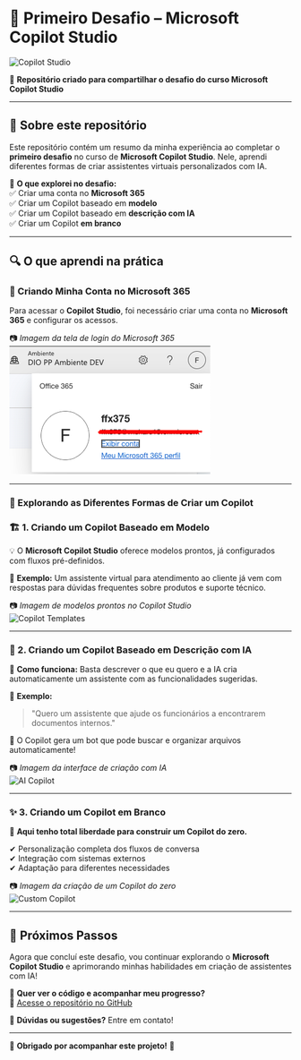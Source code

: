 # 🚀 Primeiro Desafio – Microsoft Copilot Studio  

![Copilot Studio](https://abhishekdhoriya.com/wp-content/uploads/2024/06/microsoft-Copilot-Studio-Logo.webp)  

🔹 **Repositório criado para compartilhar o desafio do curso Microsoft Copilot Studio**  

---

## 🎯 Sobre este repositório  
Este repositório contém um resumo da minha experiência ao completar o **primeiro desafio** no curso de **Microsoft Copilot Studio**. Nele, aprendi diferentes formas de criar assistentes virtuais personalizados com IA.  

📌 **O que explorei no desafio:**  
✅ Criar uma conta no **Microsoft 365**  
✅ Criar um Copilot baseado em **modelo**  
✅ Criar um Copilot baseado em **descrição com IA**  
✅ Criar um Copilot **em branco**  

---

## 🔍 O que aprendi na prática  

### 🔹 Criando Minha Conta no Microsoft 365  
Para acessar o **Copilot Studio**, foi necessário criar uma conta no **Microsoft 365** e configurar os acessos.  

📷 _Imagem da tela de login do Microsoft 365_  
![Microsoft 365](https://github.com/Ewertonalex/copilot-studio-desafio-1/blob/main/login.png)  

---

### 🔹 Explorando as Diferentes Formas de Criar um Copilot  

### 🏗️ 1. Criando um Copilot Baseado em Modelo  
💡 O **Microsoft Copilot Studio** oferece modelos prontos, já configurados com fluxos pré-definidos.  

📌 **Exemplo:** Um assistente virtual para atendimento ao cliente já vem com respostas para dúvidas frequentes sobre produtos e suporte técnico.  

📷 _Imagem de modelos prontos no Copilot Studio_  
![Copilot Templates](https://via.placeholder.com/600x300?text=Imagem+do+Copilot+Studio)  

---

### 🤖 2. Criando um Copilot Baseado em Descrição com IA  
📌 **Como funciona:** Basta descrever o que eu quero e a IA cria automaticamente um assistente com as funcionalidades sugeridas.  

📌 **Exemplo:**  
> "Quero um assistente que ajude os funcionários a encontrarem documentos internos."  

🎯 O Copilot gera um bot que pode buscar e organizar arquivos automaticamente!  

📷 _Imagem da interface de criação com IA_  
![AI Copilot](https://via.placeholder.com/600x300?text=Imagem+da+Criação+com+IA)  

---

### ✨ 3. Criando um Copilot em Branco  
📌 **Aqui tenho total liberdade para construir um Copilot do zero.**  

✔ Personalização completa dos fluxos de conversa  
✔ Integração com sistemas externos  
✔ Adaptação para diferentes necessidades  

📷 _Imagem da criação de um Copilot do zero_  
![Custom Copilot](https://via.placeholder.com/600x300?text=Copilot+em+Branco)  

---

## 📌 Próximos Passos  
Agora que concluí este desafio, vou continuar explorando o **Microsoft Copilot Studio** e aprimorando minhas habilidades em criação de assistentes com IA!  

📂 **Quer ver o código e acompanhar meu progresso?**  
🔗 [Acesse o repositório no GitHub](https://github.com/seu-usuario/copilot-studio-desafio-1)  

📧 **Dúvidas ou sugestões?** Entre em contato!  

---

🎉 **Obrigado por acompanhar este projeto!** 🚀  

